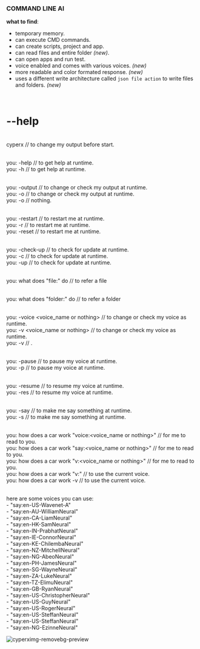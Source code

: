 ### COMMAND LINE AI

**what to find**:
- temporary memory.
- ⁠can execute CMD commands.
- ⁠can create scripts, project and app.
- can read files and entire folder _(new)_.
- ⁠can open apps and run test.
- voice enabled and comes with various voices. _(new)_
- more readable and color formated response. _(new)_
- uses a different write architecture called `json file action` to write files and folders. _(new)_

<br/>

<h1>--help </h1>

<br/> cyperx <output folder name> // to change my output before start.

<br/> you: -help // to get help at runtime.
<br/> you: -h    // to get help at runtime.

<br/> you: -output <output folder name or nothing> // to change or check my output at runtime.
<br/> you: -o <output folder name or nothing>      // to change or check my output at runtime.
<br/> you: -o                                      // nothing.

<br/> you: -restart // to restart me at runtime.
<br/> you: -r       // to restart me at runtime.
<br/> you: -reset   // to restart me at runtime.

<br/> you: -check-up // to check for update at runtime.
<br/> you: -c        // to check for update at runtime.
<br/> you: -up       // to check for update at runtime.

<br/> you: what does "file:<filePath>" do // to refer a file

<br/> you: what does "folder:<folderPath>" do // to refer a folder

<br/> you:  -voice <voice_name or nothing> // to change or check my voice as runtime.
<br/> you:  -v <voice_name or nothing>     // to change or check my voice as runtime.
<br/> you:  -v                             // <nothing>.

<br/> you: -pause // to pause my voice at runtime.
<br/> you: -p     // to pause my voice at runtime.

<br/> you: -resume // to resume my voice at runtime.
<br/> you: -res    // to resume my voice at runtime.

<br/> you: -say <text> // to make me say something at runtime.
<br/> you: -s <text> // to make me say something at runtime.

<br/> you: how does a car work "voice:<voice_name or nothing>" // for me to read to you.
<br/> you: how does a car work "say:<voice_name or nothing>"   // for me to read to you.
<br/> you: how does a car work "v:<voice_name or nothing>"     // for me to read to you.
<br/> you: how does a car work "v:"                            // <nothing> to use the current voice.
<br/> you: how does a car work -v                           // to use the current voice.

<br/> here are some voices you can use:
<br/>     - "say:en-US-Wavenet-A"
<br/>     - "say:en-AU-WilliamNeural"
<br/>     - "say:en-CA-LiamNeural"
<br/>     - "say:en-HK-SamNeural"
<br/>     - "say:en-IN-PrabhatNeural"
<br/>     - "say:en-IE-ConnorNeural"
<br/>     - "say:en-KE-ChilembaNeural"
<br/>     - "say:en-NZ-MitchellNeural"
<br/>     - "say:en-NG-AbeoNeural"
<br/>     - "say:en-PH-JamesNeural"
<br/>     - "say:en-SG-WayneNeural"
<br/>     - "say:en-ZA-LukeNeural"
<br/>     - "say:en-TZ-ElimuNeural"
<br/>     - "say:en-GB-RyanNeural"
<br/>     - "say:en-US-ChristopherNeural"
<br/>     - "say:en-US-GuyNeural"
<br/>     - "say:en-US-RogerNeural"
<br/>     - "say:en-US-SteffanNeural"
<br/>     - "say:en-US-SteffanNeural"
<br/>     - "say:en-NG-EzinneNeural"
  <br/>

![cyperximg-removebg-preview](https://github.com/user-attachments/assets/5111ad76-0737-48f4-881b-d630771ebb52)


